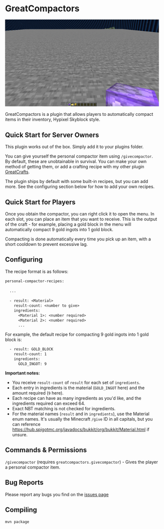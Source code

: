 # GreatCompactors

![Demo](https://raw.githubusercontent.com/greatericontop/GreatCompactors/main/assets/demo.gif)

GreatCompactors is a plugin that allows players to automatically compact items in their inventory, Hypixel Skyblock style.

## Quick Start for Server Owners

This plugin works out of the box. Simply add it to your plugins folder.

You can give yourself the personal compactor item using `/givecompactor`.
By default, these are unobtainable in survival.
You can make your own method of getting them, or add a crafting recipe with my other plugin [GreatCrafts](https://modrinth.com/plugin/greatcrafts).

The plugin ships by default with some built-in recipes, but you can add more.
See the configuring section below for how to add your own recipes.

## Quick Start for Players

Once you obtain the compactor, you can right click it to open the menu.
In each slot, you can place an item that you want to receive.
This is the output of the craft - for example, placing a gold block in the menu will automatically compact 9 gold ingots into 1 gold block.

Compacting is done automatically every time you pick up an item, with a short cooldown to prevent excessive lag.

## Configuring

The recipe format is as follows:

```
personal-compactor-recipes:

  ...

  - result: <Material>
    result-count: <number to give>
    ingredients:
      <Material 1>: <number required>
      <Material 2>: <number required>
      ...
```

For example, the default recipe for compacting 9 gold ingots into 1 gold block is:

```
  - result: GOLD_BLOCK
    result-count: 1
    ingredients:
      GOLD_INGOT: 9
```

**Important notes:**
- You receive `result-count` of `result` for each set of `ingredients`.
- Each entry in ingredients is the material (`GOLD_INGOT` here) and the amount required (`9` here).
- Each recipe can have as many ingredients as you'd like, and the ingredients required can exceed 64.
- Exact NBT matching is not checked for ingredients.
- For the material names (`result` and in `ingredients`), use the Material enum names. It's usually the Minecraft `/give` ID in all capitals, but you can reference https://hub.spigotmc.org/javadocs/bukkit/org/bukkit/Material.html if unsure.

## Commands & Permissions

`/givecompactor` (requires `greatcompactors.givecompactor`) - Gives the player a personal compactor item.

## Bug Reports

Please report any bugs you find on the [issues page](https://github.com/greatericontop/GreatCompactors/issues)

## Compiling

`mvn package`
